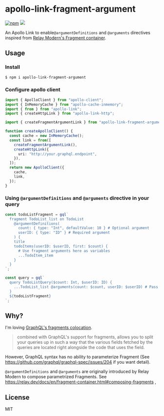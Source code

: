 # apollo-link-fragment-argument

[![npm](https://img.shields.io/npm/v/apollo-link-fragment-argument.svg?style=flat-square)](https://www.npmjs.com/package/apollo-link-fragment-argument)
![](https://github.com/Quramy/apollo-link-fragment-argument/workflows/build/badge.svg)

An Apollo Link to enable`@argumentDefinitions` and `@arguments` directives inspired from [Relay Modern's Fragment container](https://relay.dev/docs/en/fragment-container.html#passing-arguments-to-a-fragment).

## Usage

### Install

```sh
$ npm i apollo-link-fragment-argument
```

### Configure apollo client

```ts
import { ApolloClient } from "apollo-client";
import { InMemoryCache } from "apollo-cache-inmemory";
import { from } from "apollo-link";
import { createHttpLink } from "apollo-link-http";

import { createFragmentArgumentLink } from "apollo-link-fragment-argument";

function createApolloClient() {
  const cache = new InMemoryCache();
  const link = from([
    createFragmentArgumentLink(),
    createHttpLink({
      uri: "http://your.graphql.endpoint",
    }),
  ]);
  return new ApolloClient({
    cache,
    link,
  });
}
```

### Using `@argumentDefinitions` and `@arguments` directive in your query

```ts
const todoListFragment = gql`
  fragment TodoList_list on TodoList
    @argumentDefinitions(
      count: { type: "Int", defaultValue: 10 } # Optional argument
      userID: { type: "ID" } # Required argument
    ) {
    title
    todoItems(userID: $userID, first: $count) {
      # Use fragment arguments here as variables
      ...TodoItem_item
    }
  }
`;
```

```ts
const query = gql`
  query TodoListQuery($count: Int, $userID: ID) {
    ...TodoList_list @arguments(count: $count, userID: $userID) # Pass arguments here
  }
  ${todoListFragment}
`;
```

## Why?

I'm loving [GraphQL's fragments colocation](https://www.apollographql.com/docs/react/data/fragments/#colocating-fragments).

> combined with GraphQL's support for fragments, allows you to split your queries up in such a way that the various fields fetched by the queries are located right alongside the code that uses the field.

However, GraphQL syntax has no ability to parameterize Fragment (See https://github.com/graphql/graphql-spec/issues/204 if you want detail).

`@argumentDefinitions` and `@arguments` are originally introduced by Relay Modern to compose parametrized Fragments. See https://relay.dev/docs/en/fragment-container.html#composing-fragments ,

## License

MIT
